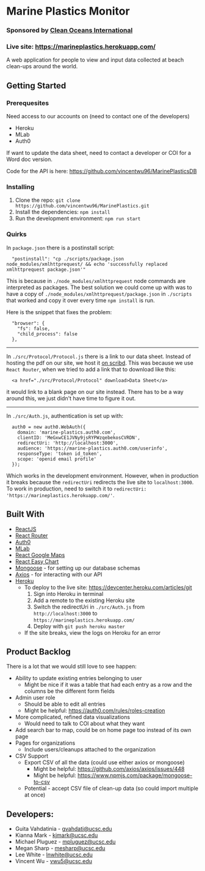 # Marine Plastics Monitor
### Sponsored by [Clean Oceans International](https://cleanoceansinternational.org/)
### Live site: https://marineplastics.herokuapp.com/

A web application for people to view and input data collected at beach clean-ups around the world. 

## Getting Started

### Prerequesites
Need access to our accounts on (need to contact one of the developers)
  * Heroku
  * MLab
  * Auth0

If want to update the data sheet, need to contact a developer or COI for a Word doc version.

Code for the API is here: https://github.com/vincentwu96/MarinePlasticsDB

### Installing
1. Clone the repo: `git clone https://github.com/vincentwu96/MarinePlastics.git`
2. Install the dependencies: `npm install`
3. Run the development environment: `npm run start`

### Quirks 
In `package.json` there is a postinstall script:
```
  "postinstall": "cp ./scripts/package.json node_modules/xmlhttprequest/ && echo 'successfully replaced xmlhttprequest package.json'"
```
This is because in `./node_modules/xmlhttprequest` node commands are interpreted as packages. The best solution we could come up with was to have a copy of `./node_modules/xmlhttprequest/package.json` in `./scripts` that worked and copy it over every time `npm install` is run.

Here is the snippet that fixes the problem: 
```
  "browser": {
    "fs": false,
    "child_process": false
  },
```

***

In `./src/Protocol/Protocol.js` there is a link to our data sheet. Instead of hosting the pdf on our site, we host it [on scribd](https://www.scribd.com/document/380752641/COIDataSheet). This was because we use `React Router`, when we tried to add a link that to download like this:
```
  <a href="./src/Protocol/Protocol" download>Data Sheet</a>
```
it would link to a blank page on our site instead. There has to be a way around this, we just didn't have time to figure it out.

***

In `./src/Auth.js`, authentication is set up with:
```
  auth0 = new auth0.WebAuth({
    domain: 'marine-plastics.auth0.com',
    clientID: 'MeGxwCE1JVNy9jsRYPWzqebekosCVRDN',
    redirectUri: 'http://localhost:3000',
    audience: 'https://marine-plastics.auth0.com/userinfo',
    responseType: 'token id_token',
    scope: 'openid email profile'
  });
```

Which works in the development environment. However, when in production it breaks because the `redirectUri` redirects the live site to `localhost:3000`. To work in production, need to switch it to `redirectUri: 'https://marineplastics.herokuapp.com/'`.

## Built With
* [ReactJS](https://reactjs.org/)
* [React Router](https://reacttraining.com/react-router/)
* [Auth0](https://auth0.com/)
* [MLab](https://www.mlab.com/)
* [React Google Maps](https://github.com/tomchentw/react-google-maps)
* [React Easy Chart](https://github.com/rma-consulting/react-easy-chart)
* [Mongoose](http://mongoosejs.com/) - for setting up our database schemas
* [Axios](https://github.com/axios/axios) - for interacting with our API
* [Heroku](http://heroku.com/)
  * To deploy to the live site: https://devcenter.heroku.com/articles/git
    1. Sign into Heroku in terminal
    2. Add a remote to the existing Heroku site
    3. Switch the redirectUri in `./src/Auth.js` from `http://localhost:3000` to `https://marineplastics.herokuapp.com/`
    4. Deploy with `git push heroku master`
  * If the site breaks, view the logs on Heroku for an error

## Product Backlog
There is a lot that we would still love to see happen:
  * Ability to update existing entries belonging to user
    * Might be nice if it was a table that had each entry as a row and the columns be the different form fields
  * Admin user role
    * Should be able to edit all entries
    * Might be helpful: https://auth0.com/rules/roles-creation
  * More complicated, refined data visualizations
    * Would need to talk to COI about what they want
  * Add search bar to map, could be on home page too instead of its own page
  * Pages for organizations
    * Include users/cleanups attached to the organization
  * CSV Support
    * Export CSV of all the data (could use either axios or mongoose)
      * Might be helpful: https://github.com/axios/axios/issues/448
      * Might be helpful: https://www.npmjs.com/package/mongoose-to-csv
    * Potential - accept CSV file of clean-up data (so could import multiple at once)

## Developers:
* Guita Vahdatinia - gvahdati@ucsc.edu
* Kianna Mark - kjmark@ucsc.edu
* Michael Pluguez - mpluguez@ucsc.edu
* Megan Sharp - mesharp@ucsc.edu
* Lee White - lnwhite@ucsc.edu
* Vincent Wu - vwu5@ucsc.edu
